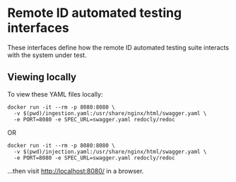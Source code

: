 # Remote ID automated testing interfaces
These interfaces define how the remote ID automated testing suite interacts with
the system under test.

## Viewing locally
To view these YAML files locally:

```shell script
docker run -it --rm -p 8080:8080 \
  -v $(pwd)/ingestion.yaml:/usr/share/nginx/html/swagger.yaml \
  -e PORT=8080 -e SPEC_URL=swagger.yaml redocly/redoc
```

OR

```shell script
docker run -it --rm -p 8080:8080 \
  -v $(pwd)/injection.yaml:/usr/share/nginx/html/swagger.yaml \
  -e PORT=8080 -e SPEC_URL=swagger.yaml redocly/redoc
```

...then visit [http://localhost:8080/](http://localhost:8080/) in a browser.
